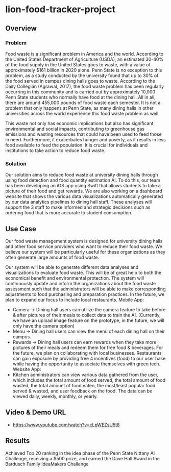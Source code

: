 # lion-food-tracker-project

## Overview
### Problem
Food waste is a significant problem in America and the world. According to the
United States Department of Agriculture (USDA), an estimated 30-40% of the food supply
in the United States goes to waste, with a value of approximately $161 billion in 2020 alone.
Penn State is no exception to this problem, as a study conducted by the university found that
up to 30% of the food served in campus dining halls goes to waste. According to the Daily
Collegian (Agrawal, 2017), the food waste problem has been regularly occurring in this
community and is carried out by approximately 10,000 Penn State students who normally
have food at the dining hall. All in all, there are around 455,000 pounds of food waste each
semester. It is not a problem that only happens at Penn State, as many dining halls in other
universities across the world experience this food waste problem as well.

This waste not only has economic implications but also has significant environmental
and social impacts, contributing to greenhouse gas emissions and wasting resources that
could have been used to feed those in need. Furthermore, it exacerbates hunger and poverty,
as it results in less food available to feed the population. It is crucial for individuals and
institutions to take action to reduce food waste.

### Solution
Our solution aims to reduce food waste at university dining halls through using food
detection and food quantity estimation AI. To do this, our team has been developing an iOS
app using Swift that allows students to take a picture of their food and get rewards. We are
also working on a dashboard website that shows the various data visualizations automatically
generated by our data analytics pipelines to dining hall staff. These analyses will support the
3 staff to make informed and strategic decisions such as ordering food that is more accurate to
student consumption.

## Use Case
Our food waste management system is designed for university dining halls and other
food service providers who want to reduce their food waste. We believe our system will be
particularly useful for these organizations as they often generate large amounts of food
waste.

Our system will be able to generate different data analyses and visualizations to
evaluate food waste. This will be of great help to both the economical benefit and
environmental protection. The system will continuously update and inform the organizations
about the food waste assessment such that the administrators will be able to make
corresponding adjustments to food purchasing and preparation practices. In the future, we
plan to expand our focus to include local restaurants.
Mobile App:
- Camera → Dining hall users can utilize the camera feature to take before & after
pictures of their meals to collect data to train the AI. (Currently, we have an upload
image feature on the prototype, in the future, we will only have the camera option)
- Menu → Dining hall users can view the menu of each dining hall on their campus.
- Rewards → Dining hall users can earn rewards when they take more pictures of their
meals and redeem them for free food & beverages. For the future, we plan on
collaborating with local businesses. Restaurants can gain exposure by providing free
4 incentives (food) to our user base while having the opportunity to associate
themselves with green tech.
Website App:
- Kitchen administrators can view various data gathered from the user, which includes
the total amount of food served, the total amount of food wasted, the total amount of
food eaten, the most/least popular food served & wasted, and user feedback on the
food. The data can be viewed daily, weekly, monthly, or yearly.

## Video & Demo URL
- https://www.youtube.com/watch?v=cLpWEZsU5t8

## Results
Achieved Top 20 ranking in the idea phase of the Penn State Nittany AI Challenge, receiving a $500 prize, and earned the Dave Hall Award in the Bardusch Family IdeaMakers Challenge
